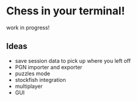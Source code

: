 
# Chess in your terminal!

work in progress!

## **Ideas**

- save session data to pick up where you left off
- PGN importer and exporter
- puzzles mode
- stockfish integration
- multiplayer
- GUI
